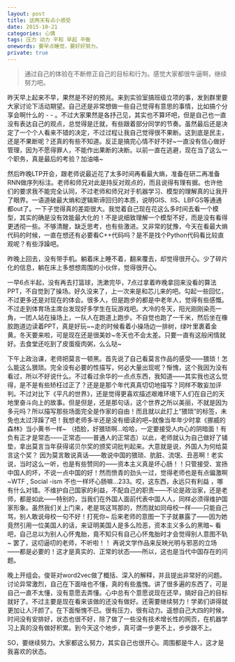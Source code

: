 ```yaml
---
layout: post
title: 这两天有点小感受
date: 2015-10-21
categories: 心情 
tags: 压力 动力 平和 早起 平衡
onewords: 要早点睡觉，要好好努力。
private: true
---
```

> 通过自己的体验在不断修正自己的目标和行为。感觉大家都很牛逼啊，继续努力吧。

昨天早上起来不早，果然是不好的预兆。来到实验室搞班级立项的事，发到群里要大家讨论下活动期望。自己还是非常想做一些自己觉得有意思的事情，比如搞个分享会啊什么的  - - 。不过大家果然是各抒己见，其实也不算坏吧，但是自己也一直没有表达自己的观点，总觉得是迁就，有些跟着部分同学的节奏。虽然最后还是决定了一个个人看来不错的决定，不过过程让我自己觉得很不果断。这到底是民主，还是不果断呢？还真的有些不知道。反正是搞完心情不好不好~一直没有信心做好管理，因为不愿得罪人，不能作出果断的决断。以前一直在逃避，现在当了这么一个职务，真是最后的考验？加油咯~

然后昨晚LTP开会，跟老师说最近花了太多时间再看最大熵，准备在研二再准备RNN做序列标注。老师和师兄对此是持反对观点的，而且说得有理有据。也许他们的要求我不能完全认同，不过老师和师兄对于机器学习、模型的理解真的让我开了眼界。一语道破最大熵和逻辑斯谛回归的本质，说明GIS、IIS、LBFGS等通通都out了。一下子觉得真的差距很大。我觉着自己现在花这么多时间去看一个模型，其实的确是没有效能最大化的！不是说细致理解一个模型不好，而是没有看得更透彻一些。不够清醒，缺乏思考，也有些激进。又非常的犹豫，今天在看最大熵代码的时候，一直在想还有必要看C++代码吗？是不是找个Python代码看比较直观呢？有些浮躁吧。

昨晚上回去，没有带手机。躺着床上睡不着，翻来覆去，却觉得很开心。少了碎片化的信息，躺在床上多想想周围的小伙伴，觉得很开心。

一早6点半起，没有再去打篮球，洗漱完毕，7点过拿着昨晚拿回来没看的算法PPT，不自觉到了操场。好久没来了，上一次来是和芯儿来的吧。勾起一些回忆，不过更多还是对现在的体会。很多人，但是跑步的都是中老年人，觉得有些感慨。不过走到体育场主席台发现好多学生在玩游戏吧。大冷的冬天，阳光刚刚染亮一角，一团人站在操场上，一队人在跑道上跑步。不自觉也跑了一千米，然后坐在橡胶跑道边读着PPT，真是好玩~~走的时候看着小操场边一排树，绿叶里裹着金黄。冬天要来啦，可是现在还是很美妙~冬天也不会太差。只要一直有这般闲情就好。去食堂还吃到了皮蛋瘦肉粥，么么哒~

下午上政治课，老师把莫言一顿黑。首先说了自己看莫言作品的感受——猥琐！怎么能这么猥琐。完全没有必要的性描写，何必大量出现呢？惭愧，这个我因为没有看过，所以不好说什么。不过看过余华的一点点东西，我知道——其实我也这么觉得，是不是有些矫枉过正了？还是是那个年代真真切切地描写？同样不敢妄加评判。不过对比下《平凡的世界》，还是觉得更喜欢描述艰难环境下人们在自己的天地里奋斗向上的故事。但是但是，还是那句话，这个世界之所以美丽，不就是因为多元吗？所以描写那些场面完全是作家的自由！而且就以此打上“猥琐”的标签，未免也太过浮躁了吧！我想老师多半还是没有细读的吧~就像当年年少时拿《挪威的森林》当小黄书一样~ （捂脸，好猥琐啊...哈哈，一定要接受人内心的阴暗面！有负有正才是常态——正常态——普通人的正常态）以此，老师就认为自己做好了铺垫，拿出莫言当年获得诺贝尔奖的颁奖词批判起来。大意就是说，外国人为何给莫言这个奖？ 因为莫言敢说真话——敢说中国的猥琐、肮脏、流氓、丑恶啊！老实说，当时这么一听，也是有些赞同的——资本主义真是坏心肠！！只管接受、宣扬中国人的坏，不说一点中国的好！然而愤青的劲头一过，觉得老师也是有点偏激啊~WTF , Social -ism 不也一样坏心肠嘛...233。哎，这东西，永远只有利益 ，哪有什么对错。不维护自己国家的利益，不配自己的职责——不论是政治家，还是老师，都是如此——特别的，当我们在外国人面前代表中国人人，同样必须得维护国家形象。虽然我们关上门来，老是骂这骂那的，然而就如同母校一样——只能自己骂，别人敢说母校一句不好！打死你~ 后来老师的意图一下子就暴露了——因为她竟然引用一位美国人的话，来证明美国人是多么险恶，资本主义多么的黑暗~ 看吧，自己总以为别人心怀鬼胎，竟不知只有自己心怀鬼胎时才会觉得别人意图不轨~ 罢了，这叨逼叨的老师，不听啦！！  再说文学作品来反映光明与邪恶的立场——都是必要的！这才是真实的、正常的状态——所以，这也是当代中国存在的问题。

晚上开组会。俊哥对word2vec做了概括、深入的解释，并且提出非常好的问题。讨论异常激烈，自己在下面啥也不懂，真的有些羞愧。讲了很多遍的东西了，可是自己一直不太懂，没有意愿去弄懂。心中总有个意愿说现在还早，搞好自己的目标就好了。不过主要是现在看来该做的还没有做好。还需要继续努力！学弟们讲得就更加让人汗颜了。在下面惭愧不已。很有压力，很有动力。遥想自己大四的时候，时间没有安排好，状态也很不好，除了做了一些没有技术增长性的网页，在机器学习上真的没有做好积累。到今天这个地步，真可谓一步更不上，步步跟不上。

SO，要继续努力。大家都这么努力，其实自己也很开心。周围都是牛人，这才是我喜欢的状态。


